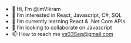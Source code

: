 - 👋 Hi, I’m @imVikram
- 👀 I’m interested in React, Javascript, C#, SQL
- 🌱 I’m currently learning React & .Net Core APIs
- 💞️ I’m looking to collaborate on Javascript
- 📫 How to reach me vs03Sep@gmail.com

<!---
imVikram/imVikram is a ✨ special ✨ repository because its `README.md` (this file) appears on your GitHub profile.
You can click the Preview link to take a look at your changes.
--->
